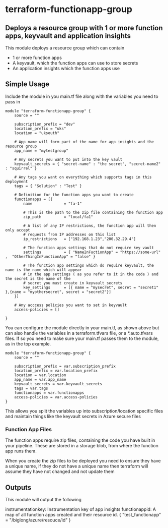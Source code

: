# terraform-functionapp-group

## Deploys a resource group with 1 or more function apps, keyvault and application insights

This module deploys a resource group which can contain

- 1 or more function apps
- A keyvault, which the function apps can use to store secrets
- An application insights which the function apps use

## Simple Usage

Include the module in you main.tf file along with the variables you need to pass in

```hcl
module "terraform-functionapp-group" {
    source = ""

    subscription_prefix = "dev"
    location_prefix = "uks"
    location = "uksouth"

    # App name will form part of the name for app insights and the resource group
    app_name = "mytestgroup"

    # Any secrets you want to put into the key vault
    keyvault_secrets = { "secret-name" : "the secret", "secret-name2" : "squirrel" }

    # Any tags you want on everything which supports tags in this deployment
    tags = { "Solution" : "Test" }

    # Definition for the function apps you want to create
    functionapps = [{
        name              = "fa-1"

        # This is the path to the zip file containing the function app
        zip_path          = "local/fa1"

        # A list of any IP restrictions, the function app will then only accept
        # requests from IP addresses on this list
        ip_restrictions   = ["192.168.1.23","200.32.29.4"]

        # The function apps settings that do not require key vault
        settings          = { "NameInFuctionApp" = "https://some-url" ,  "OtherThingInFunctionApp" = "false" }

        # The function app settings which do require keyvault, the name is the name which will appear
        # in the app settings ( as you refer to it in the code ) and the secret is the name of the
        # secret you must create in keyvault_secrets
        key_settings      = [{ name = "mysecret", secret = "secret1" },{name = "myothersecret", secret = "secret2"}]
    }]

    # Any acccess policies you want to set in keyvault
    access-policies = []

}
```

You can configure the module directly in your main.tf, as shown above but can also handle the variables in a terraform.tfvars file, or a *.auto.tfvars files. If so you need to make sure your main.tf passes them to the module, as in the top example.

```hcl
module "terraform-functionapp-group" {
    source = ""

    subscription_prefix = var.subscription_prefix
    location_prefix = var.location_prefix
    location = var.location
    app_name = var.app_name
    keyvault_secrets = var.keyvault_secrets
    tags = var.tags
    functionapps = var.functionapps
    access-policies = var.access-policies
}
```

This allows you split the variables up into subscription/location specific files and maintain things like the keyvault secrets in Azure secure files

### Function App Files

The function apps require zip files, containing the code you have built in your pipeline. These are stored in a storage blob, from where the function app runs them.

When you create the zip files to be deployed you need to ensure they have a unique name, if they do not have a unique name then terraform will assume they have not changed and not update them

## Outputs

This module will output the following

instrumentationkey: Instrumentation key of app insights
functionappid: A map of all function apps created and their resource id. { "test_functionapp" = "/biglong/azure/resouce/id" }